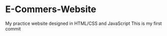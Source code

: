 # E-Commers-Website
My practice website designed in HTML/CSS and JavaScript
This is my first commit
